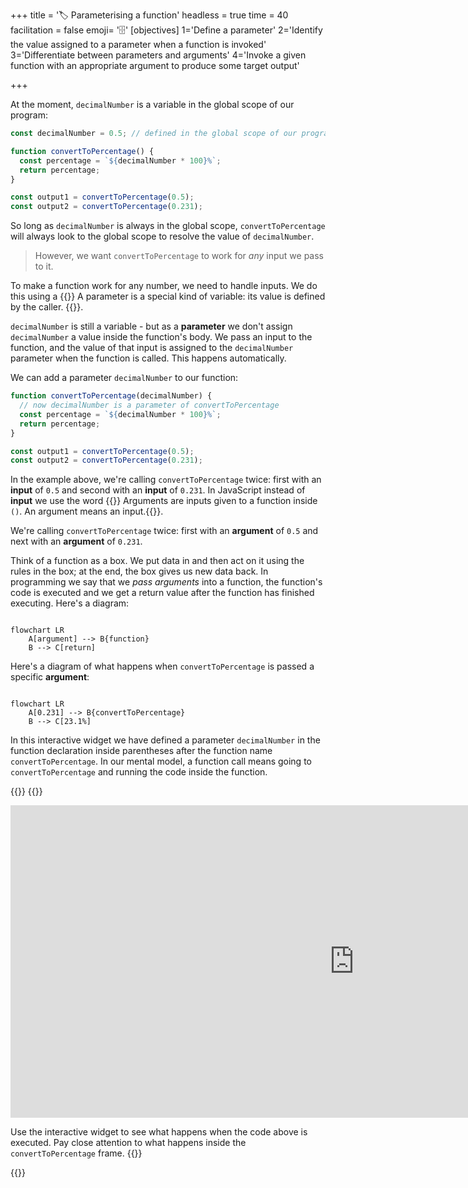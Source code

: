 +++
title = '🏷️ Parameterising a function'
headless = true
time = 40
facilitation = false
emoji= '🗄️'
[objectives]
    1='Define a parameter'
    2='Identify the value assigned to a parameter when a function is invoked'
    3='Differentiate between parameters and arguments'
    4='Invoke a given function with an appropriate argument to produce some target output'

+++

At the moment, `decimalNumber` is a variable in the global scope of our program:

```js
const decimalNumber = 0.5; // defined in the global scope of our program

function convertToPercentage() {
  const percentage = `${decimalNumber * 100}%`;
  return percentage;
}

const output1 = convertToPercentage(0.5);
const output2 = convertToPercentage(0.231);
```

So long as `decimalNumber` is always in the global scope, `convertToPercentage` will always look to the global scope to resolve the value of `decimalNumber`.

> However, we want `convertToPercentage` to work for _any_ input we pass to it.

To make a function work for any number, we need to handle inputs. We do this using a {{<tooltip title="parameter">}} A parameter is a special kind of variable: its value is defined by the caller.
{{</tooltip>}}.

`decimalNumber` is still a variable - but as a **parameter** we don't assign `decimalNumber` a value inside the function's body. We pass an input to the function, and the value of that input is assigned to the `decimalNumber` parameter when the function is called. This happens automatically.

We can add a parameter `decimalNumber` to our function:

```js {linenos=table,hl_lines=["1"] ,linenostart=1}
function convertToPercentage(decimalNumber) {
  // now decimalNumber is a parameter of convertToPercentage
  const percentage = `${decimalNumber * 100}%`;
  return percentage;
}

const output1 = convertToPercentage(0.5);
const output2 = convertToPercentage(0.231);
```

In the example above, we're calling `convertToPercentage` twice: first with an **input** of `0.5` and second with an **input** of `0.231`. In JavaScript instead of **input** we use the word {{<tooltip title="argument">}} Arguments are inputs given to a function inside `()`. An argument means an input.{{</tooltip>}}.

We're calling `convertToPercentage` twice: first with an **argument** of `0.5` and next with an **argument** of `0.231`.

Think of a function as a box. We put data in and then act on it using the rules in the box; at the end, the box gives us new data back. In programming we say that we _pass arguments_ into a function, the function's code is executed and we get a return value after the function has finished executing. Here's a diagram:

```mermaid

flowchart LR
    A[argument] --> B{function}
    B --> C[return]
```

Here's a diagram of what happens when `convertToPercentage` is passed a specific **argument**:

```mermaid

flowchart LR
    A[0.231] --> B{convertToPercentage}
    B --> C[23.1%]
```

In this interactive widget we have defined a parameter `decimalNumber` in the function declaration inside parentheses after the function name `convertToPercentage`. In our mental model, a function call means going to `convertToPercentage` and running the code inside the function.

{{<tabs>}}
{{<tab name="🎮 Play computer">}}

<iframe title="interactive widget" width="1100" height="500" frameborder="0" src="https://pythontutor.com/iframe-embed.html#code=function%20convertToPercentage%28decimalNumber%29%20%7B%0A%20%20const%20percentage%20%3D%20%60%24%7BdecimalNumber%20*%20100%7D%25%60%3B%0A%20%20return%20percentage%3B%0A%7D%0A%0Aconst%20output1%20%3D%20convertToPercentage%280.5%29%3B%0Aconst%20output2%20%3D%20convertToPercentage%280.231%29%3B&codeDivHeight=400&codeDivWidth=500&cumulative=false&curInstr=0&heapPrimitives=nevernest&origin=opt-frontend.js&py=js&rawInputLstJSON=%5B%5D&textReferences=false"> </iframe>

Use the interactive widget to see what happens when the code above is executed. Pay close attention to what happens inside the `convertToPercentage` frame.
{{</tab>}}

{{</tabs>}}
